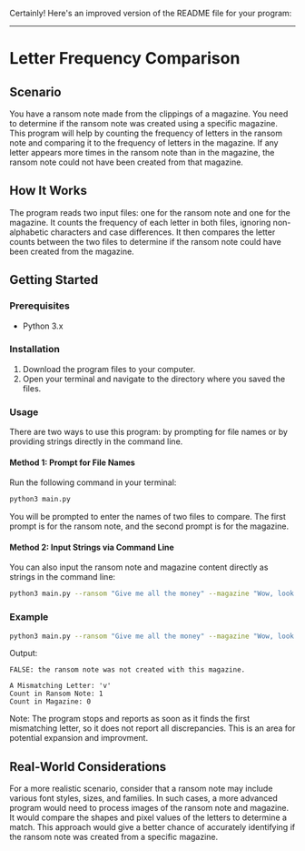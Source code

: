 Certainly! Here's an improved version of the README file for your program:

---

# Letter Frequency Comparison

## Scenario

You have a ransom note made from the clippings of a magazine. You need to determine if the ransom note was created using a specific magazine. This program will help by counting the frequency of letters in the ransom note and comparing it to the frequency of letters in the magazine. If any letter appears more times in the ransom note than in the magazine, the ransom note could not have been created from that magazine.

## How It Works

The program reads two input files: one for the ransom note and one for the magazine. It counts the frequency of each letter in both files, ignoring non-alphabetic characters and case differences. It then compares the letter counts between the two files to determine if the ransom note could have been created from the magazine.

## Getting Started

### Prerequisites

- Python 3.x

### Installation

1. Download the program files to your computer.
2. Open your terminal and navigate to the directory where you saved the files.

### Usage

There are two ways to use this program: by prompting for file names or by providing strings directly in the command line.

#### Method 1: Prompt for File Names

Run the following command in your terminal:

```sh
python3 main.py
```

You will be prompted to enter the names of two files to compare. The first prompt is for the ransom note, and the second prompt is for the magazine.

#### Method 2: Input Strings via Command Line

You can also input the ransom note and magazine content directly as strings in the command line:

```sh
python3 main.py --ransom "Give me all the money" --magazine "Wow, look at all of this money laying around"
```

### Example

```sh
python3 main.py --ransom "Give me all the money" --magazine "Wow, look at all of this money laying around"
```

Output:

```
FALSE: the ransom note was not created with this magazine.

A Mismatching Letter: 'v'
Count in Ransom Note: 1
Count in Magazine: 0
```

Note: The program stops and reports as soon as it finds the first mismatching letter, so it does not report all discrepancies. This is an area for potential expansion and improvment.

## Real-World Considerations

For a more realistic scenario, consider that a ransom note may include various font styles, sizes, and families. In such cases, a more advanced program would need to process images of the ransom note and magazine. It would compare the shapes and pixel values of the letters to determine a match. This approach would give a better chance of accurately identifying if the ransom note was created from a specific magazine.